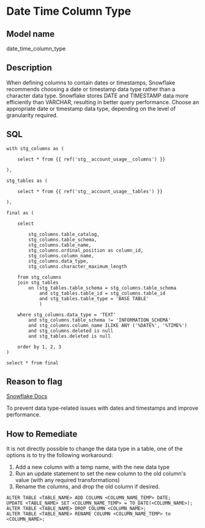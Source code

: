 # Date Time Column Type

## Model name

date_time_column_type

## Description

When defining columns to contain dates or timestamps, Snowflake recommends choosing a date or timestamp data type rather than a character data type. Snowflake stores DATE and TIMESTAMP data more efficiently than VARCHAR, resulting in better query performance. Choose an appropriate date or timestamp data type, depending on the level of granularity required. 

## SQL

```
with stg_columns as (

    select * from {{ ref('stg__account_usage__columns') }}

),

stg_tables as (

    select * from {{ ref('stg__account_usage__tables') }}

),

final as (

    select 

        stg_columns.table_catalog,
        stg_columns.table_schema,
        stg_columns.table_name,
        stg_columns.ordinal_position as column_id,
        stg_columns.column_name,
        stg_columns.data_type,
        stg_columns.character_maximum_length

    from stg_columns
    join stg_tables
        on (stg_tables.table_schema = stg_columns.table_schema
            and stg_tables.table_id = stg_columns.table_id
            and stg_tables.table_type = 'BASE TABLE'
            )

    where stg_columns.data_type = 'TEXT'
        and stg_columns.table_schema != 'INFORMATION_SCHEMA'
        and stg_columns.column_name ILIKE ANY ('%DATE%', '%TIME%')
        and stg_columns.deleted is null
        and stg_tables.deleted is null
    
    order by 1, 2, 3
)

select * from final
```

## Reason to flag

[Snowflake Docs](https://docs.snowflake.com/en/user-guide/table-considerations)

To prevent data type-related issues with dates and timestamps and improve performance.

## How to Remediate

It is not directly possible to change the data type in a table, one of the options is to try the following workaround:

1. Add a new column with a temp name, with the new data type
2. Run an update statement to set the new column to the old column's value (with any required transformations)
3. Rename the columns, and drop the old column if desired.

```
ALTER TABLE <TABLE_NAME> ADD COLUMN <COLUMN_NAME_TEMP> DATE;
UPDATE <TABLE_NAME> SET <COLUMN_NAME_TEMP> = TO_DATE(<COLUMN_NAME>);
ALTER TABLE <TABLE_NAME> DROP COLUMN <COLUMN_NAME>;
ALTER TABLE <TABLE_NAME> RENAME COLUMN <COLUMN_NAME_TEMP> to <COLUMN_NAME>;
```